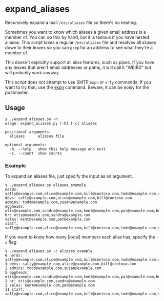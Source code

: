 # expand_aliases
Recursively expand a mail `/etc/aliases` file so there's no nesting.

Sometimes you want to know which aliases a given email address is a member 
of.  You can do this by hand, but it is tedious if you have nested aliases. 
This script takes a regular `/etc/aliases` file and resolves all aliases 
down to their leaves so you can `grep` for an address to see what they're a
member of.

This doesn't explicitly support all alias features, such as pipes.  If you 
have any leaves that aren't email addresses or paths, it will call it 
"WEIRD" but will probably work anyway.

This script does not attempt to use SMTP `expn` or `vrfy` commands.  If you 
want to try that, use the [expn](https://linux.die.net/man/1/expn) command. 
Beware, it can be noisy for the postmaster.

## Usage

```
$ ./expand_aliases.py -h
usage: expand_aliases.py [-h] [-c] aliases

positional arguments:
  aliases      aliases file

optional arguments:
  -h, --help   show this help message and exit
  -c, --count  show counts
```

### Example

To expand an aliases file, just specify the input as an argument.
```
$ ./expand_aliases.py aliases_example
nerds: sally@example.com,alice@example.com,bill@contoso.com,todd@example.com,susan@example.com,bob@example.com
devs: sally@example.com,alice@example.com,bill@contoso.com
admins: todd@example.com,susan@example.com
eggheads: otis@example.com,sandra@example.com,kent@example.com,pat@example.com,bob@example.com
hr: otis@example.com,sandra@example.com
sales: kent@example.com,pat@example.com
staff: sally@example.com,alice@example.com,bill@contoso.com,todd@example.com,susan@example.com,bob@example.com,otis@example.com,sandra@example.com,kent@example.com,pat@example.com,bob@example.com
```

If you want to know how many [local] members each alias has, specify 
the `-c` flag:
```
$ ./expand_aliases.py -c aliases_example
6 nerds: sally@example.com,alice@example.com,bill@contoso.com,todd@example.com,susan@example.com,bob@example.com
3 devs: sally@example.com,alice@example.com,bill@contoso.com
2 admins: todd@example.com,susan@example.com
5 eggheads: otis@example.com,sandra@example.com,kent@example.com,pat@example.com,bob@example.com
2 hr: otis@example.com,sandra@example.com
2 sales: kent@example.com,pat@example.com
11 staff: sally@example.com,alice@example.com,bill@contoso.com,todd@example.com,susan@example.com,bob@example.com,otis@example.com,sandra@example.com,kent@example.com,pat@example.com,bob@example.com
```
